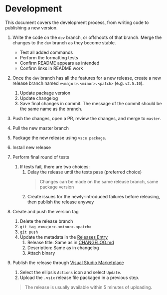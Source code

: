 # Development

This document covers the development process, from writing code to publishing a new version.

1. Write the code on the `dev` branch, or offshoots of that branch. Merge the changes to the `dev` branch as they become stable.
    - Test all added commands
    - Perform the formatting tests
    - Confirm README appears as intended
    - Confirm links in README work
1. Once the `dev` branch has all the features for a new release, create a new release branch named `v<major>.<minor>.<patch>` (e.g. `v2.5.10`).
    1. Update package version
    1. Update changelog
    1. Save final changes in commit. The message of the commit should be the same name as the branch.
1. Push the changes, open a PR, review the changes, and merge to `master`.
1. Pull the new master branch
1. Package the new release using `vsce package`.
1. Install new release
1. Perform final round of tests
    1. If tests fail, there are two choices:
        1. Delay the release until the tests pass (preferred choice)
            > Changes can be made on the same release branch, same package version
        1. Create issues for the newly-introduced failures before releasing, then publish the release anyway
1. Create and push the version tag
    1. Delete the release branch
    1. `git tag v<major>.<minor>.<patch>`
    1. `git push`
    1. Update the metadata in the [Releases Entry](https://github.com/mark-wiemer/vscode-autohotkey-plus-plus/releases)
        1. Release title: Same as in [CHANGELOG.md](../CHANGELOG.md)
        1. Description: Same as in changelog
        1. Attach binary
1. Publish the release through [Visual Studio Marketplace](https://marketplace.visualstudio.com/manage/publishers/mark-wiemer)

    1. Select the ellipsis `Actions` icon and select `Update`.
    1. Upload the `.vsix` release file packaged in a previous step.

    > The release is usually available within 5 minutes of uploading.
